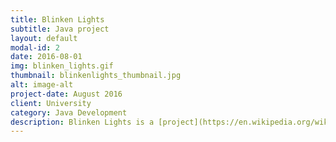 ```yaml
---
title: Blinken Lights
subtitle: Java project
layout: default
modal-id: 2
date: 2016-08-01
img: blinken_lights.gif
thumbnail: blinkenlights_thumbnail.jpg
alt: image-alt
project-date: August 2016
client: University
category: Java Development
description: Blinken Lights is a [project](https://en.wikipedia.org/wiki/Project_Blinkenlights) created by the German Chaos Computer Club, which uses displays with low resolution but large dimension (e.g. buildings with illuminated windows) to create really cool animations. This Java implementation reads bml-files and simulates the described animations in a GUI window, built with Javafx and using the MVC pattern. Additional features include a file-chooser menu filtering files in the right format, a color picker to change the "lights", automatic rescaling when changing the window size and a bar to change the display speed.
---
```

